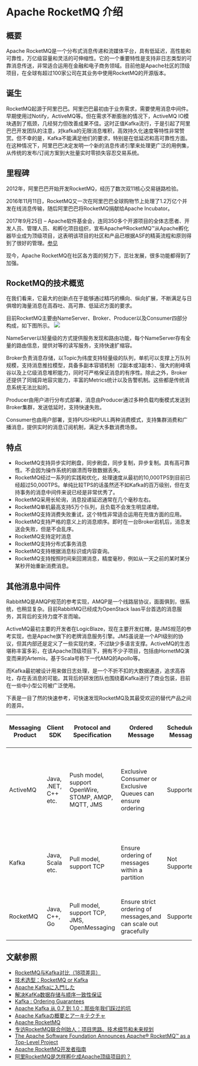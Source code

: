 # Apache RocketMQ 介绍

## 概要
Apache RocketMQ是一个分布式消息传递和流媒体平台，具有低延迟，高性能和可靠性，万亿级容量和灵活的可伸缩性。它的一个重要特性是支持非日志类型的可靠消息传送，非常适合运用在金融和电子商务领域。目前他是Apache社区的顶级项目，在全球有超过100家公司在其业务中使用RocketMQ的开源版本。

## 诞生
RocketMQ起源于阿里巴巴。阿里巴巴最初由于业务需求，需要使用消息中间件。早期使用过Notify，ActiveMQ等。但在需求不断膨胀的情况下，ActiveMQ IO模块遇到了瓶颈，几经努力但改善成果不佳。这时正值Kafka流行，于是引起了阿里巴巴开发团队的注意，对kafka的无限消息堆积，高效持久化速度等特性非常赞赏。但不幸的是，Kafka不能满足他们的要求，特别是在低延迟和高可靠性方面。在这种情况下，阿里巴巴决定发明一个新的消息传递引擎来处理更广泛的用例集，从传统的发布/订阅方案到大批量实时零损失容忍交易系统。

## 里程碑
2012年，阿里巴巴开始开发RocketMQ，经历了数次双11核心交易链路检验。

2016年11月11日，RocketMQ又一次在阿里巴巴全球购物节上处理了1.2万亿个并发在线消息传输，随后阿里巴巴将RocketMQ捐献给Apache Incubator。

2017年9月25日 – Apache软件基金会，连同350多个开源项目的全体志愿者、开发人员、管理人员、和孵化项目组织，宣布Apache®RocketMQ™从Apache孵化器毕业成为顶级项目，这表明该项目的社区和产品已根据ASF的精英流程和原则得到了很好的管理。[参见](https://blogs.apache.org/foundation/entry/the-apache-software-foundation-announces18)

现今，Apache RocketMQ在社区各方面的努力下，茁壮发展，很多功能都得到了加强。

## RocketMQ的技术概览
在我们看来，它最大的创新点在于能够通过精巧的横向、纵向扩展，不断满足与日俱增的海量消息在高吞吐、高可靠、低延迟方面的要求。

目前RocketMQ主要由NameServer、Broker、Producer以及Consumer四部分构成，如下图所示。
![](http://img3.tbcdn.cn/5476e8b07b923/TB1FUR8PVXXXXbbXpXXXXXXXXXX)

NameServer以轻量级的方式提供服务发现和路由功能，每个NameServer存有全量的路由信息，提供对等的读写服务，支持快速扩缩容。

Broker负责消息存储，以Topic为纬度支持轻量级的队列，单机可以支撑上万队列规模，支持消息推拉模型，具备多副本容错机制（2副本或3副本）、强大的削峰填谷以及上亿级消息堆积能力，同时可严格保证消息的有序性。除此之外，Broker还提供了同城异地容灾能力，丰富的Metrics统计以及告警机制。这些都是传统消息系统无法比拟的。

Producer由用户进行分布式部署，消息由Producer通过多种负载均衡模式发送到Broker集群，发送低延时，支持快速失败。

Consumer也由用户部署，支持PUSH和PULL两种消费模式，支持集群消费和广播消息，提供实时的消息订阅机制，满足大多数消费场景。

## 特点
* RocketMQ支持异步实时刷盘，同步刷盘，同步复制，异步复制。具有高可靠性。不会因为操作系统的崩溃而导致数据丢失。
* RocketMQ经过一系列的实践和优化，处理速度从最初的10,000TPS到目前已经超过50,000TPS。单纯比较TPS的话虽然还不如Kafka的百万级别，但在支持事务的消息中间件来说已经是非常优秀了。
* RocketMQ采用长轮询，消息投递延迟通常在几个毫秒左右。
* RocketMQ单机最高支持5万个队列，且负载不会发生明显递增。
* RocketMQ支持消费失败重试，这个特性非常适合运用在充值方面的应用。
* RocketMQ支持严格的意义上的消息顺序。即时在一台Broker宕机后，消息发送会失败，但是不会乱序。
* RocketMQ支持定时消息
* RocketMQ支持分布式事务消息
* RocketMQ支持根据消息标识或内容查询。
* RocketMQ支持按照时间来回溯消息，精度毫秒，例如从一天之前的某时某分某秒开始重新消费消息。


## 其他消息中间件

RabbitMQ是AMQP规范的参考实现，AMQP是一个线路层协议，面面俱到，很系统，也稍显复杂。目前RabbitMQ已经成为OpenStack Iaas平台首选的消息服务，其背后的支持力度不言而喻。

ActiveMQ最初主要的开发者在LogicBlaze，现在主要开发红帽，是JMS规范的参考实现，也是Apache旗下的老牌消息服务引擎。JMS虽说是一个API级别的协议，但其内部还是定义了一些实现约束，不过缺少多语言支撑。ActiveMQ的生态堪称丰富多彩，在该Apache顶级项目下，拥有不少子项目，包括由HornetMQ演变而来的Artemis，基于Scala号称下一代AMQ的Apollo等。

而Kafka最初被设计用来做日志处理，是一个不折不扣的大数据通道，追求高吞吐，存在丢消息的可能。其背后的研发团队也围绕着Kafka进行了商业包装，目前在一些中小型公司被广泛使用。

下表是一目了然的快速参考，可快速发现RocketMQ及其最受欢迎的替代产品之间的差异。

| Messaging Product | Client SDK           | Protocol and Specification                           | Ordered Message                                                 | Scheduled Message | Batched Message                                 | BroadCast Message | Message Filter                                          | Server Triggered Redelivery | Message Storage                                                                                         | Message Retroactive                          | Message Priority | High Availability and Failover                                                 | Message Track | Configuration                                                                                                             | Management and Operation Tools                                  |
|-------------------|----------------------|------------------------------------------------------|-----------------------------------------------------------------|-------------------|-------------------------------------------------|-------------------|---------------------------------------------------------|-----------------------------|---------------------------------------------------------------------------------------------------------|----------------------------------------------|------------------|--------------------------------------------------------------------------------|---------------|---------------------------------------------------------------------------------------------------------------------------|-----------------------------------------------------------------|
| ActiveMQ          | Java, .NET, C++ etc. | Push model, support OpenWire, STOMP, AMQP, MQTT, JMS | Exclusive Consumer or Exclusive Queues can ensure ordering      | Supported         | Not Supported                                   | Supported         | Supported                                               | Not Supported               | Supports very fast persistence using JDBC along with a high performance journal，such as levelDB, kahaDB | Supported                                    | Supported        | Supported, depending on storage,if using kahadb it requires a ZooKeeper server | Not Supported | The default configuration is low level, user need to optimize the configuration parameters                                | Supported                                                       |
| Kafka             | Java, Scala etc.     | Pull model, support TCP                              | Ensure ordering of messages within a partition                  | Not Supported     | Supported, with async producer                  | Not Supported     | Supported, you can use Kafka Streams to filter messages | Not Supported               | High performance file storage                                                                           | Supported offset indicate                    | Not Supported    | Supported, requires a ZooKeeper server                                         | Not Supported | Kafka uses key-value pairs format for configuration. These values can be supplied either from a file or programmatically. | Supported, use terminal command to expose core metrics          |
| RocketMQ          | Java, C++, Go        | Pull model, support TCP, JMS, OpenMessaging          | Ensure strict ordering of messages,and can scale out gracefully | Supported         | Supported, with sync mode to avoid message loss | Supported         | Supported, property filter expressions based on SQL92   | Supported                   | High performance and low latency file storage                                                           | Supported timestamp and offset two indicates | Not Supported    | Supported, Master-Slave model, without another kit                             | Supported     | Work out of box,user only need to pay attention to a few configurations                                                   | Supported, rich web and terminal command to expose core metrics |

## 文献参照

* [RocketMQ与Kafka对比（18项差异）](http://jm.taobao.org/2016/03/24/rmq-vs-Kafka/)
* [技术选型：RocketMQ or Kafka](https://zhuanlan.zhihu.com/p/60196818)
* [Apache Kafkaに入門した](https://deeeet.com/writing/2015/09/01/apache-Kafka/)
* [解决KafKa数据存储与顺序一致性保证](https://www.cnblogs.com/sunsky303/p/9511839.html)
* [Kafka : Ordering Guarantees](https://medium.com/@felipedutratine/Kafka-ordering-guarantees-99320db8f87f)
* [Apache Kafka 从 0.7 到 1.0：那些年我们踩过的坑](https://www.infoq.cn/article/MLMyoWNxqs*MzQX7lvzO)
* [Apache Kafkaの概要とアーキテクチャ](https://qiita.com/sigmalist/items/5a26ab519cbdf1e07af3)
* [Apache RocketMQ](https://rocketmq.apache.org/docs/quick-start/)
* [专访RocketMQ联合创始人：项目思路、技术细节和未来规划](http://jm.taobao.org/2017/03/03/RocketMQ-future-idea/)
* [The Apache Software Foundation Announces Apache® RocketMQ™ as a Top-Level Project](https://blogs.apache.org/foundation/entry/the-apache-software-foundation-announces18)
* [Apache RocketMQ开发者指南](http://www.itmuch.com/books/rocketmq/)
* [阿里RocketMQ是怎样孵化成Apache顶级项目的？](https://yq.aliyun.com/articles/364394)